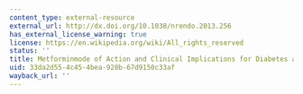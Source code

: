 ```yaml
---
content_type: external-resource
external_url: http://dx.doi.org/10.1038/nrendo.2013.256
has_external_license_warning: true
license: https://en.wikipedia.org/wiki/All_rights_reserved
status: ''
title: Metforminmode of Action and Clinical Implications for Diabetes and Cancer
uid: 33da2d55-4c45-4bea-928b-67d9150c33af
wayback_url: ''
---
```

